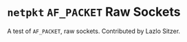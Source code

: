 `netpkt` `AF_PACKET` Raw Sockets
================================

A test of `AF_PACKET`, raw sockets. Contributed by Lazlo Sitzer.
